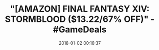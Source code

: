---
title: '"[AMAZON] FINAL FANTASY XIV: STORMBLOOD ($13.22/67% OFF)" - #GameDeals'
name: 'Final Fantasy XIV: Stormblood - PlayStation 4'
date: '2018-01-02 00:16:37'
buy_now: >-
  https://www.amazon.com/Final-Fantasy-XIV-Stormblood-PlayStation-4/dp/B01M6ZLJQ8?psc=1&SubscriptionId=AKIAIA5RBQIWQVTCUEUQ&tag=coldcutdeals-20&linkCode=xm2&camp=2025&creative=165953&creativeASIN=B01M6ZLJQ8
description_markdown: |+
  Final Fantasy XIV: Stormblood - PlayStation 4

    - Customer must have Final Fantasy XIV: A Realm Reborn to play Stormblood

    - Increased level cap up to level 70

    - New Jobs - Red Mage and Samurai

    - New Beast Tribe and Primal

    - New Alliance Raid

tweet_id_str: '947984939244453888'
price: $39.99
you_save: ''
asin: B01M6ZLJQ8
image: 'https://images-na.ssl-images-amazon.com/images/I/51mlmr%2Bc%2BZL.jpg'

---